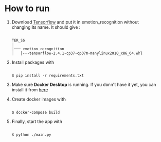 How to run 
===============
1. Download [Tensorflow](https://files.pythonhosted.org/packages/70/dc/e8c5e7983866fa4ef3fd619faa35f660b95b01a2ab62b3884f038ccab542/tensorflow-2.4.1-cp37-cp37m-manylinux2010_x86_64.whl) and put it in emotion_recognition without changing its name. It should give :
    ```
    
    TER_S6
    │
    |─── emotion_recognition
    │   │---tensorflow-2.4.1-cp37-cp37m-manylinux2010_x86_64.whl

    ```
2. Install packages with 
    ```

    $ pip install -r requirements.txt

    ````
3. Make sure **Docker Desktop** is running. If you donn't have it yet, you can install it from [here](https://docs.docker.com/get-docker/?target=_blank)

4. Create docker images with 
    ```

    $ docker-compose build

    ````
5. Finally, start the app with 
    ```

    $ python ./main.py

    ```





